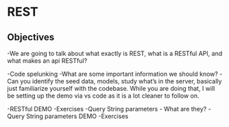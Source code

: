 # REST

## Objectives


-We are going to talk about what exactly is REST, what is a RESTful API, and what makes an api RESTful?

-Code spelunking 
    -What are some important information we should know?
    -Can you identify the seed data, models, study what’s in the server, basically just familiarize yourself with the codebase. While you are doing that, I will be setting up the demo via vs code as it is a lot cleaner to follow on.

-RESTful DEMO
-Exercises
-Query String parameters - What are they?
-Query String parameters DEMO
-Exercises
